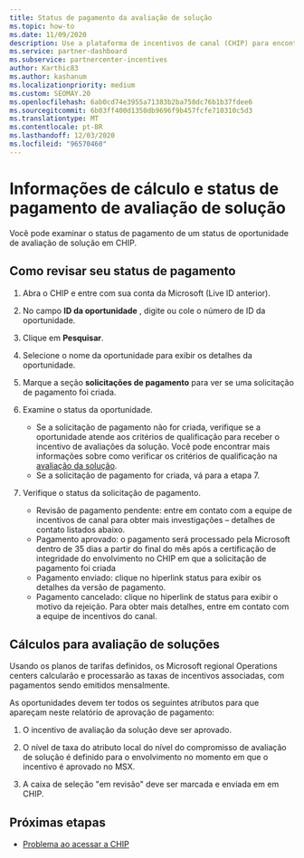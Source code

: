 ```yaml
---
title: Status de pagamento da avaliação de solução
ms.topic: how-to
ms.date: 11/09/2020
description: Use a plataforma de incentivos de canal (CHIP) para encontrar informações sobre oportunidades de avaliação da solução, seus cálculos e seu status de pagamento.
ms.service: partner-dashboard
ms.subservice: partnercenter-incentives
author: Karthic83
ms.author: kashanum
ms.localizationpriority: medium
ms.custom: SEOMAY.20
ms.openlocfilehash: 6ab0cd74e3955a71383b2ba758dc76b1b37fdee6
ms.sourcegitcommit: 6b03ff400d1350db9696f9b457fcfe710310c5d3
ms.translationtype: MT
ms.contentlocale: pt-BR
ms.lasthandoff: 12/03/2020
ms.locfileid: "96570460"
---
```

# <a name="solution-assessment-payment-status-and-calculation-info"></a>Informações de cálculo e status de pagamento de avaliação de solução

Você pode examinar o status de pagamento de um status de oportunidade de avaliação de solução em CHIP.

## <a name="how-to-review-your-payment-status"></a>Como revisar seu status de pagamento

1. Abra o CHIP e entre com sua conta da Microsoft (Live ID anterior).
2. No campo **ID da oportunidade** , digite ou cole o número de ID da oportunidade.
3. Clique em **Pesquisar**.
4. Selecione o nome da oportunidade para exibir os detalhes da oportunidade.
5. Marque a seção **solicitações de pagamento** para ver se uma solicitação de pagamento foi criada.
6. Examine o status da oportunidade.

    - Se a solicitação de pagamento não for criada, verifique se a oportunidade atende aos critérios de qualificação para receber o incentivo de avaliações da solução. Você pode encontrar mais informações sobre como verificar os critérios de qualificação na [avaliação da solução](chip-solution-assessment.md).
    - Se a solicitação de pagamento for criada, vá para a etapa 7.
7. Verifique o status da solicitação de pagamento.

    - Revisão de pagamento pendente: entre em contato com a equipe de incentivos de canal para obter mais investigações – detalhes de contato listados abaixo.
    - Pagamento aprovado: o pagamento será processado pela Microsoft dentro de 35 dias a partir do final do mês após a certificação de integridade do envolvimento no CHIP em que a solicitação de pagamento foi criada
    -  Pagamento enviado: clique no hiperlink status para exibir os detalhes da versão de pagamento.
    - Pagamento cancelado: clique no hiperlink de status para exibir o motivo da rejeição. Para obter mais detalhes, entre em contato com a equipe de incentivos do canal.

## <a name="calculations-for-solutions-assessment"></a>Cálculos para avaliação de soluções

Usando os planos de tarifas definidos, os Microsoft regional Operations centers calcularão e processarão as taxas de incentivos associadas, com pagamentos sendo emitidos mensalmente.

As oportunidades devem ter todos os seguintes atributos para que apareçam neste relatório de aprovação de pagamento:

1. O incentivo de avaliação da solução deve ser aprovado.

1. O nível de taxa do atributo local do nível do compromisso de avaliação de solução é definido para o envolvimento no momento em que o incentivo é aprovado no MSX.
 
1. A caixa de seleção "em revisão" deve ser marcada e enviada em em CHIP.

## <a name="next-steps"></a>Próximas etapas

- [Problema ao acessar a CHIP](chip-access-trouble.md) 
